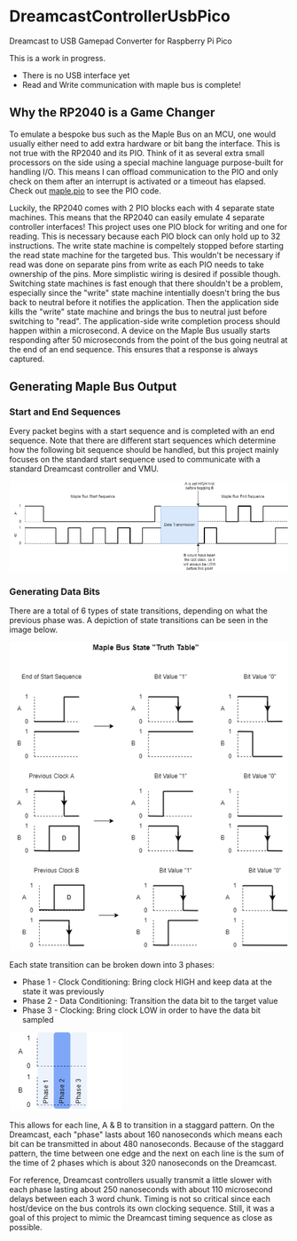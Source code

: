 # DreamcastControllerUsbPico
 Dreamcast to USB Gamepad Converter for Raspberry Pi Pico

This is a work in progress.
- There is no USB interface yet
- Read and Write communication with maple bus is complete!

## Why the RP2040 is a Game Changer

To emulate a bespoke bus such as the Maple Bus on an MCU, one would usually either need to add extra hardware or bit bang the interface. This is not true with the RP2040 and its PIO. Think of it as several extra small processors on the side using a special machine language purpose-built for handling I/O. This means I can offload communication to the PIO and only check on them after an interrupt is activated or a timeout has elapsed. Check out [maple.pio](maple.pio) to see the PIO code.

Luckily, the RP2040 comes with 2 PIO blocks each with 4 separate state machines. This means that the RP2040 can easily emulate 4 separate controller interfaces! This project uses one PIO block for writing and one for reading. This is necessary because each PIO block can only hold up to 32 instructions. The write state machine is compeltely stopped before starting the read state machine for the targeted bus. This wouldn't be necessary if read was done on separate pins from write as each PIO needs to take ownership of the pins. More simplistic wiring is desired if possible though. Switching state machines is fast enough that there shouldn't be a problem, especially since the "write" state machine intentially doesn't bring the bus back to neutral before it notifies the application. Then the application side kills the "write" state machine and brings the bus to neutral just before switching to "read". The application-side write completion process should happen within a microsecond. A device on the Maple Bus usually starts responding after 50 microseconds from the point of the bus going neutral at the end of an end sequence. This ensures that a response is always captured.

## Generating Maple Bus Output

### Start and End Sequences

Every packet begins with a start sequence and is completed with an end sequence. Note that there are different start sequences which determine how the following bit sequence should be handled, but this project mainly focuses on the standard start sequence used to communicate with a standard Dreamcast controller and VMU.

![Maple_Bus_Start_and_End_Sequences](images/Maple_Bus_Start_and_End_Sequences.png)

### Generating Data Bits

There are a total of 6 types of state transitions, depending on what the previous phase was. A depiction of state transitions can be seen in the image below.

![Maple_Bus_State_Truth_Table](images/Maple_Bus_State_Truth_Table.png?raw=true)

Each state transition can be broken down into 3 phases:
- Phase 1 - Clock Conditioning: Bring clock HIGH and keep data at the state it was previously
- Phase 2 - Data Conditioning: Transition the data bit to the target value
- Phase 3 - Clocking: Bring clock LOW in order to have the data bit sampled

![Maple_Bus_Clocking_Phases](images/Maple_Bus_Clocking_Phases.png?raw=true)

This allows for each line, A & B to transition in a staggard pattern. On the Dreamcast, each "phase" lasts about 160 nanoseconds which means each bit can be transmitted in about 480 nanoseconds. Because of the staggard pattern, the time between one edge and the next on each line is the sum of the time of 2 phases which is about 320 nanoseconds on the Dreamcast.

For reference, Dreamcast controllers usually transmit a little slower with each phase lasting about 250 nanoseconds with about 110 microsecond delays between each 3 word chunk. Timing is not so critical since each host/device on the bus controls its own clocking sequence. Still, it was a goal of this project to mimic the Dreamcast timing sequence as close as possible.
